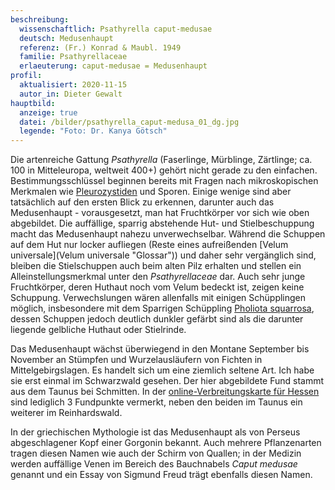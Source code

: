 ```yaml
---
beschreibung:
  wissenschaftlich: Psathyrella caput-medusae
  deutsch: Medusenhaupt
  referenz: (Fr.) Konrad & Maubl. 1949
  familie: Psathyrellaceae
  erlaeuterung: caput-medusae = Medusenhaupt
profil:
  aktualisiert: 2020-11-15
  autor_in: Dieter Gewalt
hauptbild:
  anzeige: true
  datei: /bilder/psathyrella_caput-medusa_01_dg.jpg
  legende: "Foto: Dr. Kanya Götsch"
---
```

Die artenreiche Gattung *Psathyrella* (Faserlinge, Mürblinge, Zärtlinge; ca. 100 in Mitteleuropa, weltweit 400+) gehört nicht gerade zu den einfachen. Bestimmungsschlüssel beginnen bereits mit Fragen nach mikroskopischen Merkmalen wie [Pleurozystiden](Pleurozystiden "Glossar") und Sporen. Einige wenige sind aber tatsächlich auf den ersten Blick zu erkennen, darunter auch das Medusenhaupt - vorausgesetzt, man hat Fruchtkörper vor sich wie oben abgebildet. Die auffällige, sparrig abstehende Hut- und Stielbeschuppung macht das Medusenhaupt nahezu unverwechselbar. Während die Schuppen auf dem Hut nur locker aufliegen (Reste eines aufreißenden \[Velum universale](Velum universale "Glossar")) und daher sehr vergänglich sind, bleiben die Stielschuppen auch beim alten Pilz erhalten und stellen ein Alleinstellungsmerkmal unter den *Psathyrellaceae* dar. Auch sehr junge Fruchtkörper, deren Huthaut noch vom Velum bedeckt ist, zeigen keine Schuppung. Verwechslungen wären allenfalls mit einigen Schüpplingen möglich, insbesondere mit dem Sparrigen Schüppling [Pholiota squarrosa](https://www.fundkorb.de/pilze/pholiota-squarrosa-sparriger-sch%C3%BCppling), dessen Schuppen jedoch deutlich dunkler gefärbt sind als die darunter liegende gelbliche Huthaut oder Stielrinde.

Das Medusenhaupt wächst überwiegend in den Montane September bis November an Stümpfen und Wurzelausläufern von Fichten in Mittelgebirgslagen. Es handelt sich um eine ziemlich seltene Art. Ich habe sie erst einmal im Schwarzwald gesehen. Der hier abgebildete Fund stammt aus dem Taunus bei Schmitten. In der [online-Verbreitungskarte für Hessen](http://hessen.pilze-deutschland.de/organismen/psathyrella-caput-medusae-fr-konrad-maubl-1948) sind lediglich 3 Fundpunkte vermerkt, neben den beiden im Taunus ein weiterer im Reinhardswald.

In der griechischen Mythologie ist das Medusenhaupt als von Perseus abgeschlagener Kopf einer Gorgonin bekannt. Auch mehrere Pflanzenarten tragen diesen Namen wie auch der Schirm von Quallen; in der Medizin werden auffällige Venen im Bereich des Bauchnabels *Caput medusae* genannt und ein Essay von Sigmund Freud trägt ebenfalls diesen Namen.
